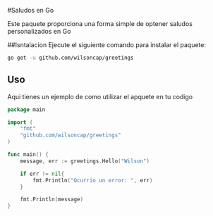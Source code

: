 #Saludos en Go

Este paquete proporciona una forma simple de optener saludos personalizados en Go


##Isntalacion
Ejecute el siguiente comando para instalar el paquete:

```bash
go get -u github.com/wilsoncap/greetings
```

## Uso

Aqui tienes un ejemplo de como utilizar el apquete en tu codigo

```go
package main

import (
	"fmt"
	"github.com/wilsoncap/greetings"
)

func main() {
	message, err := greetings.Hello("Wilson")

	if err != nil{
		fmt.Println("Ocurrio un error: ", err)
	}

	fmt.Println(message)
}
```